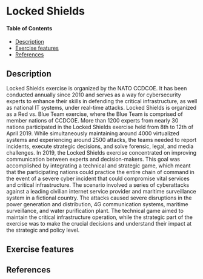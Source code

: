 # Locked Shields

#### Table of Contents 

<!-- START doctoc generated TOC please keep comment here to allow auto update -->
<!-- DON'T EDIT THIS SECTION, INSTEAD RE-RUN doctoc TO UPDATE -->


- [Description](#description)
- [Exercise features](#exercise-features)
- [References](#references)

<!-- END doctoc generated TOC please keep comment here to allow auto update -->

## Description 
Locked Shields exercise is organized by the NATO CCDCOE. It has been conducted annually since 2010 and serves as a way for cybersecurity experts to enhance their skills in defending the critical infrastructure, as well as national IT systems, under real-time attacks. Locked Shields is organized as a Red vs. Blue Team exercise, where the Blue Team is comprised of member nations of CCDCOE. More than 1200 experts from nearly 30 nations participated in the Locked Shields exercise held from 8th to 12th of April 2019. While simultaneously maintaining around 4000 virtualized systems and experiencing around 2500 attacks, the teams needed to report incidents, execute strategic decisions, and solve forensic, legal, and media challenges. In 2019, the Locked Shields exercise concentrated on improving communication between experts and decision-makers. This goal was accomplished by integrating a technical and strategic game, which meant that the participating nations could practice the entire chain of command in the event of a severe cyber incident that could compromise vital services and critical infrastructure. The scenario involved a series of cyberattacks against a leading civilian internet service provider and maritime surveillance system in a fictional country. The attacks caused severe disruptions in the power generation and distribution, 4G communication systems, maritime surveillance, and water purification plant. The technical game aimed to maintain the critical infrastructure operation, while the strategic part of the exercise was to make the crucial decisions and understand their impact at the strategic and policy level.

## Exercise features

## References